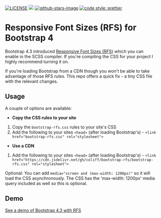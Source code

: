 [![LICENSE](https://img.shields.io/badge/license-MIT-lightgrey.svg)](https://raw.githubusercontent.com/coliff/bootstrap-rfs/master/LICENSE)
[![](https://data.jsdelivr.com/v1/package/gh/coliff/bootstrap-rfs/badge)](https://www.jsdelivr.com/package/gh/coliff/bootstrap-rfs)
[![github-stars-image](https://img.shields.io/github/stars/coliff/bootstrap-rfs.svg?label=github%20stars)](https://github.com/coliff/bootstrap-rfs)
[![code style: prettier](https://img.shields.io/badge/code_style-prettier-ff69b4.svg?style=flat-square)](https://github.com/prettier/prettier)

# Responsive Font Sizes (RFS) for Bootstrap 4

Bootstrap 4.3 introduced [Responsive Font Sizes (RFS)](https://getbootstrap.com/docs/4.3/content/typography/#responsive-font-sizes) which you can enable in the SCSS compiler. If you're compiling the CSS for your project I highly recommend turning it on.

If you're loading Bootstrap from a CDN though you won't be able to take advantage of those RFS rules. This repo offers a quick fix - a tiny CSS file with the relevant changes.

## Usage

A couple of options are available:

- **Copy the CSS rules to your site**

1. Copy the `bootstrap-rfs.css` rules to your site's CSS
2. Add the following to your sites `<head>` (after loading Bootstrap's) - `<link href="bootstrap-rfs.css" rel="stylesheet">`

- **Use a CDN**

1. Add the following to your sites `<head>` (after loading Bootstrap's) - `<link href="https://cdn.jsdelivr.net/gh/coliff/bootstrap-rfs/bootstrap-rfs.css" rel="stylesheet">`

Optional: You can add `media="screen and (max-width: 1200px)"` so it will load the CSS asynchronously. The CSS has the 'max-width: 1200px' media query included as well so this is optional.

## Demo

[See a demo of Bootstrap 4.3 with RFS](https://project-rfs.github.io/)

